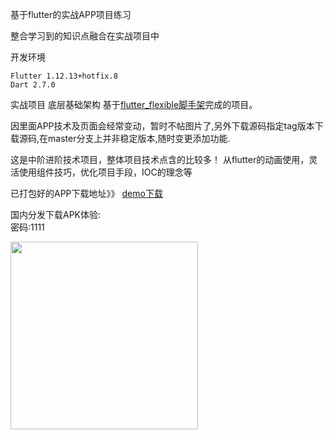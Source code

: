基于flutter的实战APP项目练习

整合学习到的知识点融合在实战项目中

开发环境
```
Flutter 1.12.13+hotfix.8
Dart 2.7.0
```

实战项目 底层基础架构
基于[flutter_flexible脚手架](https://github.com/tec8297729/flutter_flexible "flutter_flexible脚手架")完成的项目。

因里面APP技术及页面会经常变动，暂时不帖图片了,另外下载源码指定tag版本下载源码,在master分支上并非稳定版本,随时变更添加功能.

这是中阶进阶技术项目，整体项目技术点含的比较多！
从flutter的动画使用，灵活使用组件技巧，优化项目手段，IOC的理念等


已打包好的APP下载地址》》
[demo下载](https://github.com/tec8297729/shop_demo_flutter/releases)


国内分发下载APK体验: <br>
密码:1111 <br>
<div style="display:flex;">
<img src="https://github.com/tec8297729/shop_demo_flutter/blob/master/asset/QRCode.png?raw=true" width="300px" height="300px">
</div>